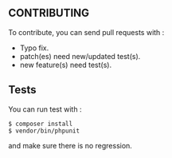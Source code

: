 CONTRIBUTING
------------
To contribute, you can send pull requests with :

- Typo fix.
- patch(es) need new/updated test(s).
- new feature(s) need test(s).

Tests
-----
You can run test with :
```shell
$ composer install
$ vendor/bin/phpunit
```
and make sure there is no regression.